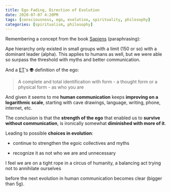 ```yaml
---
title: Ego Fading, Direction of Evolution
date: 2020-07-07 4:20PM
tags: [consciousness, ego, evolution, spirituality, philosophy]
categories: [spiritualism, philosophy]
---
```

Remembering a concept from the book [Sapiens](https://www.amazon.com/Sapiens-Humankind-Yuval-Noah-Harari/dp/0062316095) (paraphrasing):

Ape hierarchy only existed in small groups with a limit (150 or so) with a dominant leader (alpha). This applies to humans as well, but we were able so surpass the threshold with myths and better communication.

And a [ET](https://eckharttolle.com/)'s 👽 definition of the ego:

> A complete and total identification with form - a thought form or a physical form - as who you are

And given it seems to me **human communication** keeps **improving on a logarithmic scale**, starting with cave drawings, language, writing, phone, internet, etc.

The conclusion is that the **strength of the ego** that enabled us to **survive without communication**, is ironically somewhat **diminished with more of it**.

Leading to possible **choices in evolution**:

* continue to strengthen the egoic collectives and myths

* recognize it as not who we are and unnecessary
  
I feel we are on a tight rope in a circus of humanity, a balancing act trying not to annihilate ourselves

before the next evolution in human communication becomes clear (bigger than 5g).
